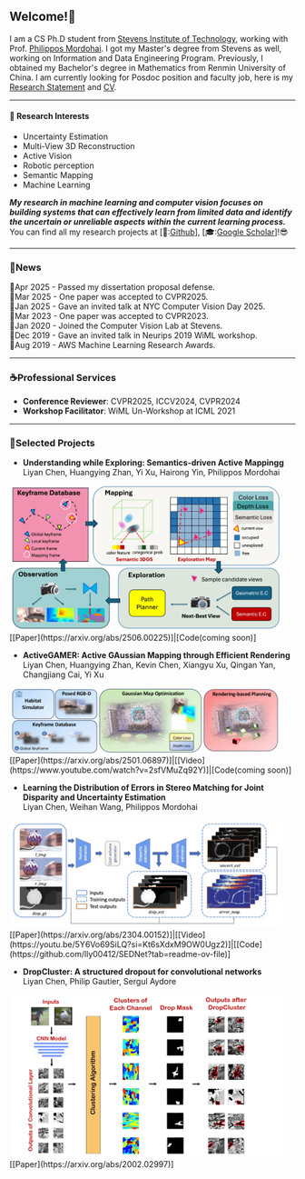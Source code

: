 ## Welcome!🎡

I am a CS Ph.D student from [Stevens Institute of Technology](https://www.stevens.edu/), working with Prof. [Philippos Mordohai](https://mordohai.github.io/). I got my Master's degree from Stevens as well, working on Information and Data Engineering Program. Previously, I obtained my Bachelor's degree in Mathematics from Renmin University of China. I am currently looking for Posdoc position and faculty job, here is my [Research Statement](files/Research_Statement_LC.pdf) and [CV](files/LC_CV.pdf).

---

#### :sparkler: Research Interests

- <span class="italic-10pt">Uncertainty Estimation</span>
- <span class="italic-10pt">Multi-View 3D Reconstruction</span>
- <span class="italic-10pt">Active Vision</span>
- <span class="italic-10pt">Robotic perception</span>
- <span class="italic-10pt">Semantic Mapping</span>
- <span class="italic-10pt">Machine Learning</span>


*__My research in machine learning and computer vision focuses on building systems that can effectively learn from limited data and identify the uncertain or unreliable aspects within the current learning process.__* You can find all my research projects at [🐙:[Github](https://github.com/lly00412)], [🎓:[Google Scholar](https://scholar.google.com/citations?user=ZU9JhNYAAAAJ&hl=en)]!😎

---

### 🔔News
🌟Apr 2025 - Passed my dissertation proposal defense.    
🌟Mar 2025 - One paper was accepted to CVPR2025.  
🌟Jan 2025 - Gave an invited talk at NYC Computer Vision Day 2025.  
🌟Mar 2023 - One paper was accepted to CVPR2023.  
🌟Jan 2020 - Joined the Computer Vision Lab at Stevens.  
🌟Dec 2019 - Gave an invited talk in Neurips 2019 WiML workshop.  
🌟Aug 2019 - AWS Machine Learning Research Awards.  

---

### ☕Professional Services

- **Conference Reviewer**: CVPR2025, ICCV2024, CVPR2024
- **Workshop Facilitator**: WiML Un-Workshop at ICML 2021

---
### 🚀Selected Projects

- **Understanding while Exploring: Semantics-driven Active Mappingg**  
<span class="italic-10pt">Liyan Chen, Huangying Zhan, Yi Xu, Hairong Yin, Philippos Mordohai</span>
<img src="images/projects/ActiveSGM.jpg?raw=true" width="480"/>  
[[Paper](https://arxiv.org/abs/2506.00225)]|[Code(coming soon)]


- **ActiveGAMER: Active GAussian Mapping through Efficient Rendering**  
<span class="italic-10pt">Liyan Chen, Huangying Zhan, Kevin Chen, Xiangyu Xu, Qingan Yan, Changjiang Cai, Yi Xu</span>
<img src="images/projects/ActiveGAMER.png?raw=true" width="480"/>  
[[Paper](https://arxiv.org/abs/2501.06897)]|[[Video](https://www.youtube.com/watch?v=2sfVMuZq92Y)]|[Code(coming soon)]


- **Learning the Distribution of Errors in Stereo Matching for Joint Disparity and Uncertainty Estimation**  
<span class="italic-10pt">Liyan Chen, Weihan Wang, Philippos Mordohai</span>  
<img src="images/projects/SEDNet.jpeg?raw=true" width="480"/>  
[[Paper](https://arxiv.org/abs/2304.00152)]|[[Video](https://youtu.be/5Y6Vo69SiLQ?si=Kt6sXdxM9OW0Ugz2)]|[[Code](https://github.com/lly00412/SEDNet?tab=readme-ov-file)]

- **DropCluster: A structured dropout for convolutional networks**  
<span class="italic-10pt">Liyan Chen, Philip Gautier, Sergul Aydore</span>  
<img src="images/projects/DropCluster.jpg?raw=true" width="480"/>  
[[Paper](https://arxiv.org/abs/2002.02997)]  


<!-- Remove above link if you don't want to attibute -->
